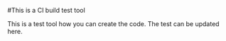 #This is a CI build test tool

This is a test tool how you can create the code. The test can be updated here.
